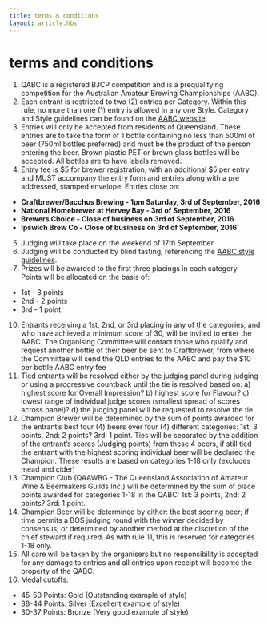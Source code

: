 ```yaml
---
title: terms & conditions
layout: article.hbs
---
```

# terms and conditions

1. QABC is a registered BJCP competition and is a prequalifying competition for the Australian Amateur Brewing Championships (AABC).
2. Each entrant is restricted to two (2) entries per Category. Within this rule, no more
than one (1) entry is allowed in any one Style. Category and Style guidelines can be
found on the [AABC website](http://www.aabc.org.au/).
3. Entries will only be accepted from residents of Queensland. These entries are to take the form of 1 bottle containing no less than 500ml of beer (750ml bottles preferred) and must be the product of the person entering the beer. Brown plastic PET or brown glass bottles will be accepted. All bottles are to have labels removed.
4. Entry fee is $5 for brewer registration, with an additional $5 per entry and MUST accompany the entry form and entries along with a pre addressed, stamped envelope. Entries close on:
 * **Craftbrewer/Bacchus Brewing - 1pm Saturday, 3rd of September, 2016**
 * **National Homebrewer at Hervey Bay - 3rd of September, 2016**
 * **Brewers Choice - Close of business on 3rd of September, 2016**
 * **Ipswich Brew Co - Close of business on 3rd of September, 2016**
5. Judging will take place on the weekend of 17th September
6. Judging will be conducted by blind tasting, referencing the [AABC style guidelines](http://www.aabc.org.au/).
7. Prizes will be awarded to the first three placings in each category. Points will be
allocated on the basis of:
 * 1st - 3 points
 * 2nd - 2 points
 * 3rd - 1 point
10. Entrants receiving a 1st, 2nd, or 3rd placing in any of the categories, and who have achieved a minimum score of 30, will be invited to enter the AABC. The Organising Committee will contact those who qualify and request another bottle of their beer be sent to Craftbrewer, from where the Committee will send the QLD entries to the AABC and pay the $10 per bottle AABC entry fee
11. Tied entrants will be resolved either by the judging panel during judging or using a progressive countback until the tie is resolved based on: a) highest score for Overall Impression? b) highest score for Flavour? c) lowest range of individual judge scores (smallest spread of scores across panel)? d) the judging panel will be requested to resolve the tie.
11. Champion Brewer will be determined by the sum of points awarded for the entrant’s best four (4) beers over four (4) different categories: 1st: 3 points, 2nd: 2 points? 3rd: 1 point. Ties will be separated by the addition of the entrant’s scores (Judging points) from these 4 beers, if still tied the entrant with the highest scoring individual beer will be declared the Champion. These results are based on categories 1-18 only (excludes mead and cider)
12. Champion Club (QAAWBG - The Queensland Association of Amateur Wine & Beermakers Guilds Inc.) will be determined by the sum of place points awarded for categories 1-18 in the QABC: 1st: 3 points, 2nd: 2 points? 3rd: 1 point.
13. Champion Beer will be determined by either: the best scoring beer; if time permits a BOS judging round with the winner decided by consensus; or determined by another method at the discretion of the chief steward if required. As with rule 11, this is reserved for categories 1-18 only.
15. All care will be taken by the organisers but no responsibility is accepted for any damage to entries and all entries upon receipt will become the property of the QABC.
16. Medal cutoffs:
 * 45-50 Points: Gold (Outstanding example of style)
 * 38-44 Points: Silver (Excellent example of style)
 * 30-37 Points: Bronze (Very good example of style)
